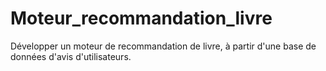 # Moteur_recommandation_livre
Développer un moteur de recommandation de livre, à partir d'une base de données d'avis d'utilisateurs.

